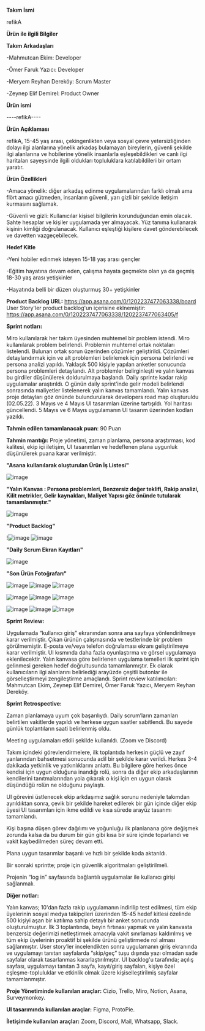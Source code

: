 **Takım İsmi**

refikA

**Ürün ile ilgili Bilgiler**


**Takım Arkadaşları**

-Mahmutcan Ekim: Developer

-Ömer Faruk Yazıcı: Developer

-Meryem Reyhan Dereköy: Scrum Master

-Zeynep Elif Demirel: Product Owner


**Ürün ismi**

----refikA----

**Ürün Açıklaması**

refikA, 15-45 yaş arası, çekingenlikten veya sosyal çevre yetersizliğinden dolayı ilgi alanlarına yönelik arkadaş bulamayan bireylerin, güvenli şekilde ilgi alanlarına ve hobilerine yönelik insanlarla eşleşebildikleri ve canlı ilgi haritaları sayeysinde ilgili oldukları topluluklara katılabildileri bir ortam yaratır.

**Ürün Özellikleri**

-Amaca yönelik: diğer arkadaş̧ edinme uygulamalarından farklı olmalı ama flört amacı gütmeden, insanların güvenli, yarı gizli bir şekilde iletişim kurmasını sağlamak.

-Güvenli ve gizli: Kullanıcılar kişisel bilgilerin korunduğundan emin olacak. Sahte hesaplar ve kişiler uygulamada yer almayacak. Yüz tanıma kullanarak kişinin kimliği doğrulanacak. Kullanıcı eşleştiği kişilere davet gönderebilecek ve davetten vazgeçebilecek.

**Hedef Kitle**

-Yeni hobiler edinmek isteyen 15-18 yaş arası gençler

-Eğitim hayatına devam eden, çalışma hayata geçmekte olan ya da geçmiş 18-30 yaş arası yetişkinler

-Hayatında belli bir düzen oluşturmuş 30+ yetişkinler


**Product Backlog URL:** 
https://app.asana.com/0/1202237477063338/board
User Story'ler product backlog'un içerisine eklnemiştir: https://app.asana.com/0/1202237477063338/1202237477063405/f

**Sprint notları:**

Miro kullanılarak her takım üyesinden muhtemel bir problem istendi.
Miro kullanılarak problem belirlendi. Problemin muhtemel ortak noktaları listelendi. Bulunan ortak sorun üzerinden çözümler geliştirildi. Çözümleri detaylandırmak için ve alt problemleri belirlemek için persona belirlendi ve persona analizi yapıldı. Yaklaşık 500 kişiyle yapılan anketler sonucunda persona problemleri detaylandı. Alt problemler belirginleşti ve yalın kanvas bu girdiler düşünülerek doldurulmaya başlandı. Daily sprinte kadar rakip uygulamalar araştırıldı. O günün daily sprint’inde gelir modeli belirlendi sonrasında maliyetler listelenerek yalın kanvas tamamlandı. Yalın kanvas proje detayları göz önünde bulundurularak developers road map oluşturuldu (02.05.22). 3 Mayıs ve 4 Mayıs UI tasarımları üzerine tartışıldı. Yol haritası güncellendi. 5 Mayıs ve 6 Mayıs uygulamanın UI tasarım üzerinden kodları yazıldı.


**Tahmin edilen tamamlanacak puan**: 90 Puan

**Tahmin mantığı:** Proje yönetimi, zaman planlama, persona araştırması, kod kalitesi, ekip içi iletişim, UI tasarımları ve hedeflenen plana uygunluk düşünülerek puana karar verilmiştir.

**"Asana kullanılarak oluşturulan Ürün İş Listesi"**

![image](https://user-images.githubusercontent.com/104425709/167313070-45abeb54-d680-4d6d-9a2c-482cb4e8e3bc.png)



**"Yalın Kanvas : Persona problemleri, Benzersiz değer teklifi, Rakip analizi, Kilit metrikler, Gelir kaynakları, Maliyet Yapısı göz önünde tutularak tamamlanmıştır."**

![image](https://user-images.githubusercontent.com/104425709/167313098-0641fe78-dfd4-46fb-995e-e9c38bda6b34.png)


**"Product Backlog"**

!![image](https://user-images.githubusercontent.com/104425709/167313131-91f1ca86-221c-4914-b35d-2637eba4a5c0.png)
![image](https://user-images.githubusercontent.com/104425709/167313144-36f160d0-aee8-4d2b-9aa5-52a796ff176a.png)


**"Daily Scrum Ekran Kayıtları"**

![image](https://user-images.githubusercontent.com/104425709/167313155-fb4d3280-2c57-49b7-a0b6-12d5e1a952dd.png)


**"Son Ürün Fotoğrafarı"**


![image](https://user-images.githubusercontent.com/104425709/167314027-f77ac2aa-b2fb-4680-8cae-210baaeca5d7.png)
![image](https://user-images.githubusercontent.com/104425709/167314050-67ba4517-561c-4a78-bde9-6cffa87142c1.png)
![image](https://user-images.githubusercontent.com/104425709/167314055-9e20fbac-aaf9-4568-a87e-dd3acf6cd3f1.png)

![image](https://user-images.githubusercontent.com/104425709/167314061-fdf0f05e-bf85-46bd-9eb7-fbe9f808e3e9.png)
![image](https://user-images.githubusercontent.com/104425709/167314094-2c317c07-d86b-42d7-8c39-04cad97f2c3d.png)
![image](https://user-images.githubusercontent.com/104425709/167314099-8d6d4e1f-48bf-4efe-88e6-5c71671bb2e5.png)

![image](https://user-images.githubusercontent.com/104425709/167314106-4f492bdb-5d63-4188-bb14-530d608b3950.png)
![image](https://user-images.githubusercontent.com/104425709/167314108-1c018df3-6e07-4e34-beaa-fb01e8c821d4.png)
![image](https://user-images.githubusercontent.com/104425709/167314112-d9a0c573-7ff6-40df-b8a5-67ee5de89330.png)



**Sprint Review:**

Uygulamada “kullanıcı giriş” ekranından sonra ana sayfaya yönlendirilmeye karar verilmiştir. Çıkan ürünün çalışmasında ve testlerinde bir problem görülmemiştir. E-posta ve/veya telefon doğrulaması ekranı geliştirilmeye karar verilmiştir. UI kısmında daha fazla oyunlaştırma ve görsel uygulamaya eklenilecektir. Yalın kanvasa göre belirlenen uygulama temelleri ilk sprint için gelinmesi gereken hedef doğrultusunda tamamlanmıştır. Ek olarak kullanıcıların ilgi alanlarını belirlediği arayüzde çeşitli butonlar ile görselleştirmeyi zengileştirme amaçlandı. Sprint review katılımcıları: Mahmutcan Ekim, Zeynep Elif Demirel, Ömer Faruk Yazıcı, Meryem Reyhan Dereköy.

**Sprint Retrospective:**

Zaman planlamaya uyum çok başarılıydı. Daily scrum’ların zamanları belirtilen vakitlerde yapıldı ve herkese uygun saatler sabitlendi. Bu sayede günlük toplantıların saati belirlenmiş oldu.

Meeting uygulamaları etkili şekilde kullanıldı. (Zoom ve Discord)

Takım içindeki görevlendirmelere, ilk toplantıda herkesin güçlü ve zayıf yanlarından bahsetmesi sonucunda adil bir şekilde karar verildi. Herkes 3-4 dakikada yetkinlik ve yatkınlıklarını anlattı. Bu bilgilere göre herkes önce kendisi için uygun olduğuna inandığı rolü, sonra da diğer ekip arkadaşlarının kendilerini tanıtmalarından yola çıkarak o kişi için en uygun olarak düşündüğü rolün ne olduğunu paylaştı.

UI görevini üstlenecek ekip arkdaşımız sağlık sorunu nedeniyle takımdan ayrıldıktan sonra, çevik bir şekilde hareket edilerek bir gün içinde diğer ekip üyesi UI tasarımları için ikme edildi ve kısa sürede arayüz tasarımı tamamlandı.

Kişi başına düşen görev dağılımı ve yoğunluğu ilk planlanana göre değişmek zorunda kalsa da bu durum bir gün gibi kısa bir süre içinde toparlandı ve vakit kaybedilmeden süreç devam etti.

Plana uygun tasarımlar başarılı ve hızlı bir şekilde koda aktarıldı.

Bir sonraki sprintte; proje için güvenlik algoritmaları geliştirilmeli.

Projenin “log in” sayfasında bağlantılı uygulamalar ile kullanıcı girişi sağlanmalı.

**Diğer notlar:**

Yalın kanvas; 10'dan fazla rakip uygulamanın indirilip test edilmesi, tüm ekip üyelerinin sosyal medya takipçileri üzerinden 15-45 hedef kitlesi özelinde 500 kişiyi aşan bir katılıma sahip detaylı bir anket sonucunda oluşturulmuştur. İlk 3 toplantında, beyin fırtınası yapmak ve yalın kanvasta benzersiz değerimizi netleştirmek amacıyla vakit sınırlaması kaldırılmış ve tüm ekip üyelerinin proaktif bi şekilde ürünü geliştirmede rol alması sağlanmıştır. User story’ler incelendikten sonra uygulamanın giriş ekranında ve uygulamayı tanıtan sayfalarda “skip/geç” tuşu dışında yazı olmadan sade sayfalar olarak tasarlanmas kararlaştırılmıştır. UI backlog'u tarafında; açılış sayfası, uygulamayı tanıtan 3 sayfa, kayıt/giriş sayfaları, kişiye özel eşleşme-topluluklar ve etkinlik olmak üzere kişiselleştirilmiş sayfalar tamamlanmıştır. 

**Proje Yönetiminde kullanılan araçlar:** 
Cizio, Trello, Miro, Notion, Asana, Surveymonkey.

**UI tasarımında kullanılan araçlar:**
Figma, ProtoPie.

**İletişimde kullanılan araçlar:** 
Zoom, Discord, Mail, Whatsapp, Slack.




















